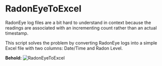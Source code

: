 # RadonEyeToExcel
RadonEye log files are a bit hard to understand in context because the readings are associated with an incrementing count rather than an actual timestamp. 

This script solves the problem by converting RadonEye logs into a simple Excel file with two columns: Date/Time and Radon Level.

**Behold:**
![RadonEyeToExcel](https://github.com/user-attachments/assets/36d04940-f07b-40e1-8ec1-c38bc4682a62)

